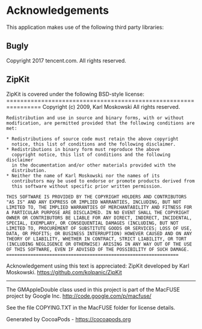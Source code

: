 # Acknowledgements
This application makes use of the following third party libraries:

## Bugly

Copyright 2017 tencent.com. All rights reserved.


## ZipKit

ZipKit is covered under the following BSD-style license:
    ================================================================
    Copyright (c) 2009, Karl Moskowski
    All rights reserved.

    Redistribution and use in source and binary forms, with or without
    modification, are permitted provided that the following conditions are
    met:

    * Redistributions of source code must retain the above copyright
      notice, this list of conditions and the following disclaimer.
    * Redistributions in binary form must reproduce the above
      copyright notice, this list of conditions and the following disclaimer
      in the documentation and/or other materials provided with the
      distribution.
    * Neither the name of Karl Moskowski nor the names of its
      contributors may be used to endorse or promote products derived from
      this software without specific prior written permission.

    THIS SOFTWARE IS PROVIDED BY THE COPYRIGHT HOLDERS AND CONTRIBUTORS
    "AS IS" AND ANY EXPRESS OR IMPLIED WARRANTIES, INCLUDING, BUT NOT
    LIMITED TO, THE IMPLIED WARRANTIES OF MERCHANTABILITY AND FITNESS FOR
    A PARTICULAR PURPOSE ARE DISCLAIMED. IN NO EVENT SHALL THE COPYRIGHT
    OWNER OR CONTRIBUTORS BE LIABLE FOR ANY DIRECT, INDIRECT, INCIDENTAL,
    SPECIAL, EXEMPLARY, OR CONSEQUENTIAL DAMAGES (INCLUDING, BUT NOT
    LIMITED TO, PROCUREMENT OF SUBSTITUTE GOODS OR SERVICES; LOSS OF USE,
    DATA, OR PROFITS; OR BUSINESS INTERRUPTION) HOWEVER CAUSED AND ON ANY
    THEORY OF LIABILITY, WHETHER IN CONTRACT, STRICT LIABILITY, OR TORT
    (INCLUDING NEGLIGENCE OR OTHERWISE) ARISING IN ANY WAY OUT OF THE USE
    OF THIS SOFTWARE, EVEN IF ADVISED OF THE POSSIBILITY OF SUCH DAMAGE.
    ================================================================

Acknowledgement using this text is appreciated:
	ZipKit developed by Karl Moskowski.
	https://github.com/kolpanic/ZipKit

------------------------------------------------------------------------------------------------

The GMAppleDouble class used in this project is part of the MacFUSE project by Google Inc.
	<http://code.google.com/p/macfuse/>

See the file COPYING.TXT in the MacFUSE folder for license details.

Generated by CocoaPods - https://cocoapods.org
